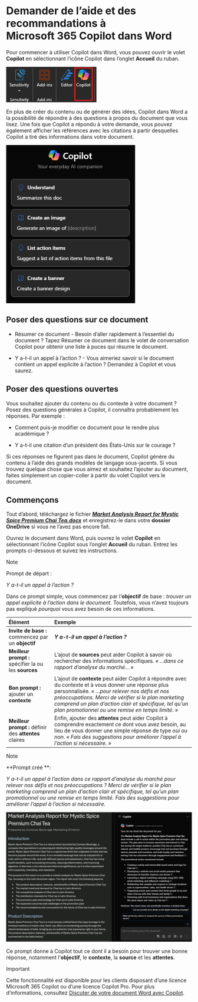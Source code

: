 # Demander de l’aide et des recommandations à Microsoft 365 Copilot dans Word

Pour commencer à utiliser Copilot dans Word, vous pouvez ouvrir le volet **Copilot** en sélectionnant l’icône Copilot dans l’onglet **Accueil** du ruban.

![Capture d’écran de l’icône Copilot dans le ruban Word.](../media/ask_copilot-ribbon-word.png)

En plus de créer du contenu ou de générer des idées, Copilot dans Word a la possibilité de répondre à des questions à propos du document que vous lisez. Une fois que Copilot a répondu à votre demande, vous pouvez également afficher les références avec les citations à partir desquelles Copilot a tiré des informations dans votre document.

![Capture d’écran du volet Copilot dans Word lors de la première ouverture.](../media/ask_copilot-pane-word.png)

## Poser des questions sur ce document

- Résumer ce document - Besoin d’aller rapidement à l’essentiel du document ? Tapez Résumer ce document dans le volet de conversation Copilot pour obtenir une liste à puces qui résume le document.

- Y a-t-il un appel à l’action ? - Vous aimeriez savoir si le document contient un appel explicite à l’action ? Demandez à Copilot et vous saurez.

## Poser des questions ouvertes

Vous souhaitez ajouter du contenu ou du contexte à votre document ? Posez des questions générales à Copilot, il connaîtra probablement les réponses. Par exemple :

- Comment puis-je modifier ce document pour le rendre plus académique ?

- Y a-t-il une citation d’un président des États-Unis sur le courage ?

Si ces réponses ne figurent pas dans le document, Copilot génère du contenu à l’aide des grands modèles de langage sous-jacents. Si vous trouvez quelque chose que vous aimez et souhaitez l’ajouter au document, faites simplement un copier-coller à partir du volet Copilot vers le document.

## Commençons

Tout d’abord, téléchargez le fichier **_[Market Analysis Report for Mystic Spice Premium Chai Tea.docx](https://go.microsoft.com/fwlink/?linkid=2268826)_** et enregistrez-le dans votre **dossier OneDrive** si vous ne l’avez pas encore fait.

Ouvrez le document dans Word, puis ouvrez le volet **Copilot** en sélectionnant l’icône Copilot sous l’onglet **Accueil** du ruban. Entrez les prompts ci-dessous et suivez les instructions.

> [!NOTE]
> Prompt de départ :
>
> _Y a-t-il un appel à l’action ?_

Dans ce prompt simple, vous commencez par l’**objectif** de base : _trouver un appel explicite à l’action dans le document_. Toutefois, vous n’avez toujours pas expliqué _pourquoi_ vous avez besoin de ces informations.

| Élément | Exemple |
| :------ | :------- |
| **Invite de base :** commencez par un **objectif** | **_Y a-t-il un appel à l’action ?_** |
| **Meilleur prompt :** spécifier la ou les **sources** | L’ajout de **sources** peut aider Copilot à savoir où rechercher des informations spécifiques. _« ...dans ce rapport d’analyse du marché... »_ |
| **Bon prompt :** ajouter un **contexte** | L’ajout de **contexte** peut aider Copilot à répondre avec du contexte et à vous donner une réponse plus personnalisée. _« ...pour relever nos défis et nos préoccupations. Merci de vérifier si le plan marketing comprend un plan d’action clair et spécifique, tel qu’un plan promotionnel ou une remise en temps limité. »_ |
| **Meilleur prompt :** définir des **attentes** claires | Enfin, ajouter des **attentes** peut aider Copilot à comprendre exactement ce dont vous avez besoin, au lieu de vous donner une simple réponse de type _oui_ ou _non_. _« Fais des suggestions pour améliorer l’appel à l’action si nécessaire. »_ |

> [!NOTE]
> **Prompt créé **:
>
> _Y a-t-il un appel à l’action dans ce rapport d’analyse du marché pour relever nos défis et nos préoccupations ? Merci de vérifier si le plan marketing comprend un plan d’action clair et spécifique, tel qu’un plan promotionnel ou une remise en temps limité. Fais des suggestions pour améliorer l’appel à l’action si nécessaire._

![Capture d’écran des résultats du prompt créé à partir de l’exemple de document à l’aide de Copilot dans Word.](../media/ask_copilot-prompt-results-word.png)

Ce prompt donne à Copilot tout ce dont il a besoin pour trouver une bonne réponse, notamment l’**objectif**, le **contexte**, la **source** et les **attentes**.

> [!IMPORTANT]
> Cette fonctionnalité est disponible pour les clients disposant d’une licence Microsoft 365 Copilot ou d’une licence Copilot Pro. Pour plus d’informations, consultez [Discuter de votre document Word avec Copilot](https://support.microsoft.com/office/chat-with-copilot-about-your-word-document-4482c688-a495-4571-bfcd-4a9fc6608090).
